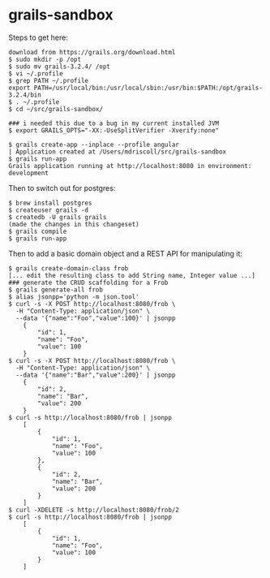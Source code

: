 # grails-sandbox

Steps to get here:

    download from https://grails.org/download.html
    $ sudo mkdir -p /opt
    $ sudo mv grails-3.2.4/ /opt
    $ vi ~/.profile
    $ grep PATH ~/.profile
    export PATH=/usr/local/bin:/usr/local/sbin:/usr/bin:$PATH:/opt/grails-3.2.4/bin
    $ . ~/.profile
    $ cd ~/src/grails-sandbox/

    ### i needed this due to a bug in my current installed JVM
    $ export GRAILS_OPTS="-XX:-UseSplitVerifier -Xverify:none"

    $ grails create-app --inplace --profile angular
    | Application created at /Users/mdriscoll/src/grails-sandbox
    $ grails run-app
    Grails application running at http://localhost:8080 in environment: development

Then to switch out for postgres:

    $ brew install postgres
    $ createuser grails -d
    $ createdb -U grails grails
    (made the changes in this changeset)
    $ grails compile
    $ grails run-app

Then to add a basic domain object and a REST API for manipulating it:

    $ grails create-domain-class frob
    [... edit the resulting class to add String name, Integer value ...]
    ### generate the CRUD scaffolding for a Frob
    $ grails generate-all frob
    $ alias jsonpp='python -m json.tool'
    $ curl -s -X POST http://localhost:8080/frob \
      -H "Content-Type: application/json" \
      --data '{"name":"Foo","value":100}' | jsonpp
        {
            "id": 1,
            "name": "Foo",
            "value": 100
        }
    $ curl -s -X POST http://localhost:8080/frob \
      -H "Content-Type: application/json" \
      --data '{"name":"Bar","value":200}' | jsonpp
        {
            "id": 2,
            "name": "Bar",
            "value": 200
        }
    $ curl -s http://localhost:8080/frob | jsonpp
        [
            {
                "id": 1,
                "name": "Foo",
                "value": 100
            },
            {
                "id": 2,
                "name": "Bar",
                "value": 200
            }
        ]
    $ curl -XDELETE -s http://localhost:8080/frob/2
    $ curl -s http://localhost:8080/frob | jsonpp
        [
            {
                "id": 1,
                "name": "Foo",
                "value": 100
            }
        ]
